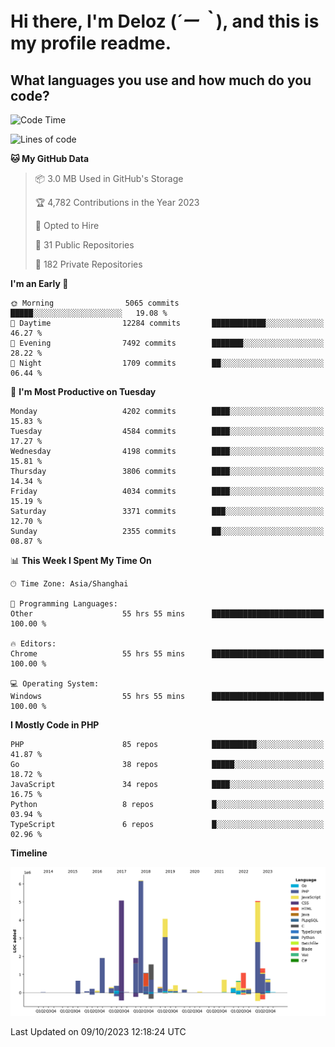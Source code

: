# **Hi there, I'm Deloz (*´ー｀*), and this is my profile readme.**

## **What languages you use and how much do you code?**

<!--START_SECTION:waka-->
![Code Time](http://img.shields.io/badge/Code%20Time-2%2C597%20hrs%2041%20mins-blue)

![Lines of code](https://img.shields.io/badge/From%20Hello%20World%20I%27ve%20Written-34.4%20million%20lines%20of%20code-blue)

**🐱 My GitHub Data** 

> 📦 3.0 MB Used in GitHub's Storage 
 > 
> 🏆 4,782 Contributions in the Year 2023
 > 
> 💼 Opted to Hire
 > 
> 📜 31 Public Repositories 
 > 
> 🔑 182 Private Repositories 
 > 
**I'm an Early 🐤** 

```text
🌞 Morning                5065 commits        █████░░░░░░░░░░░░░░░░░░░░   19.08 % 
🌆 Daytime                12284 commits       ████████████░░░░░░░░░░░░░   46.27 % 
🌃 Evening                7492 commits        ███████░░░░░░░░░░░░░░░░░░   28.22 % 
🌙 Night                  1709 commits        ██░░░░░░░░░░░░░░░░░░░░░░░   06.44 % 
```
📅 **I'm Most Productive on Tuesday** 

```text
Monday                   4202 commits        ████░░░░░░░░░░░░░░░░░░░░░   15.83 % 
Tuesday                  4584 commits        ████░░░░░░░░░░░░░░░░░░░░░   17.27 % 
Wednesday                4198 commits        ████░░░░░░░░░░░░░░░░░░░░░   15.81 % 
Thursday                 3806 commits        ████░░░░░░░░░░░░░░░░░░░░░   14.34 % 
Friday                   4034 commits        ████░░░░░░░░░░░░░░░░░░░░░   15.19 % 
Saturday                 3371 commits        ███░░░░░░░░░░░░░░░░░░░░░░   12.70 % 
Sunday                   2355 commits        ██░░░░░░░░░░░░░░░░░░░░░░░   08.87 % 
```


📊 **This Week I Spent My Time On** 

```text
🕑︎ Time Zone: Asia/Shanghai

💬 Programming Languages: 
Other                    55 hrs 55 mins      █████████████████████████   100.00 % 

🔥 Editors: 
Chrome                   55 hrs 55 mins      █████████████████████████   100.00 % 

💻 Operating System: 
Windows                  55 hrs 55 mins      █████████████████████████   100.00 % 
```

**I Mostly Code in PHP** 

```text
PHP                      85 repos            ██████████░░░░░░░░░░░░░░░   41.87 % 
Go                       38 repos            █████░░░░░░░░░░░░░░░░░░░░   18.72 % 
JavaScript               34 repos            ████░░░░░░░░░░░░░░░░░░░░░   16.75 % 
Python                   8 repos             █░░░░░░░░░░░░░░░░░░░░░░░░   03.94 % 
TypeScript               6 repos             █░░░░░░░░░░░░░░░░░░░░░░░░   02.96 % 
```



**Timeline**

![Lines of Code chart](https://raw.githubusercontent.com/deloz/deloz/main/assets/bar_graph.png)


 Last Updated on 09/10/2023 12:18:24 UTC
<!--END_SECTION:waka-->
